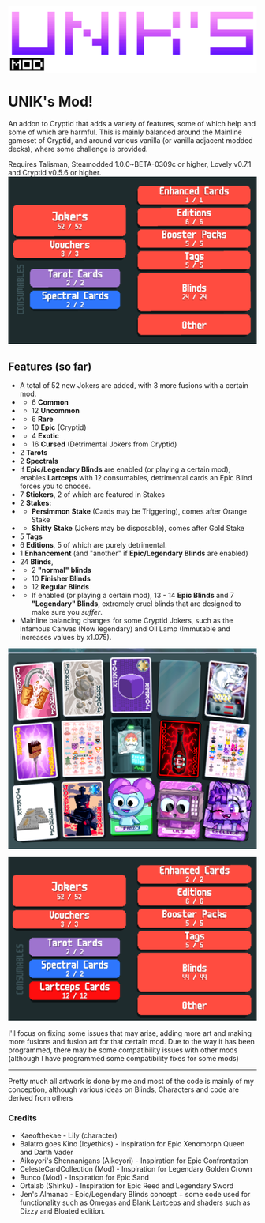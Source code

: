 
![alt text](image-2.png)
# UNIK's Mod!
An addon to Cryptid that adds a variety of features, some of which help and some of which are harmful.
This is mainly balanced around the Mainline gameset of Cryptid, and around various vanilla (or vanilla adjacent modded decks), where some challenge is provided.

Requires Talisman, Steamodded 1.0.0~BETA-0309c or higher, Lovely v0.7.1 and Cryptid v0.5.6 or higher.
![52 Jokers, 1 enhanced, 3 vouchers, 6 editions, 5 boosters, 5 tags, 24 blinds 2 tarots, 2 spectrals and other stickers](image-1.png)
## Features (so far)
- A total of 52 new Jokers are added, with 3 more fusions with a certain mod.
- - 6 **Common**
- - 12 **Uncommon**
- - 6 **Rare**
- - 10 **Epic** (Cryptid)
- - 4 **Exotic**
- - 16 **Cursed** (Detrimental Jokers from Cryptid)
- 2 **Tarots**
- 2 **Spectrals**
- If **Epic/Legendary Blinds** are enabled (or playing a certain mod), enables **Lartceps** with 12 consumables, detrimental cards an Epic Blind forces you to choose.
- 7 **Stickers**, 2 of which are featured in Stakes
- 2 **Stakes:**
- - **Persimmon Stake** (Cards may be Triggering), comes after Orange Stake
- - **Shitty Stake** (Jokers may be disposable), comes after Gold Stake
- 5 **Tags**
- 6 **Editions**, 5 of which are purely detrimental.
- 1 **Enhancement** (and "another" if **Epic/Legendary Blinds** are enabled)
- 24 **Blinds**, 
- - 2 **"normal" blinds**
- - 10 **Finisher Blinds**
- - 12 **Regular Blinds**
- - If enabled (or playing a certain mod), 13 - 14 **Epic Blinds** and 7 **"Legendary" Blinds**, extremely cruel blinds that are designed to make sure you *suffer*.
- Mainline balancing changes for some Cryptid Jokers, such as the infamous Canvas (Now legendary) and Oil Lamp (Immutable and increases values by x1.075).

![alt text](image-3.png)

![menu with epic/legendary blinds](image.png)

I'll focus on fixing some issues that may arise, adding more art and making more fusions and fusion art for that certain mod.
Due to the way it has been programmed, there may be some compatibility issues with other mods (although I have programmed some compatibility fixes for some mods)

------
Pretty much all artwork is done by me and most of the code is mainly of my conception, although various ideas on Blinds, Characters and code are derived from others

### Credits
- Kaeofthekae -  Lily (character)
- Balatro goes Kino (Icyethics) - Inspiration for Epic Xenomorph Queen and Darth Vader
- Aikoyori's Shennanigans (Aikoyori) - Inspiration for Epic Confrontation
- CelesteCardCollection (Mod) - Inspiration for Legendary Golden Crown
- Bunco (Mod) - Inspiration for Epic Sand
- Ortalab (Shinku) - Inspiration for Epic Reed and Legendary Sword
- Jen's Almanac -  Epic/Legendary Blinds concept + some code used for functionality such as Omegas and Blank Lartceps and shaders such as Dizzy and Bloated edition.
